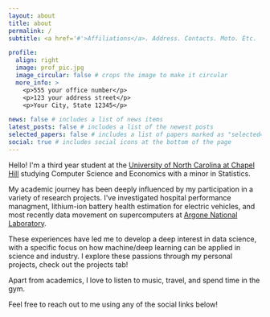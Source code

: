 ```yaml
---
layout: about
title: about
permalink: /
subtitle: <a href='#'>Affiliations</a>. Address. Contacts. Moto. Etc.

profile:
  align: right
  image: prof_pic.jpg
  image_circular: false # crops the image to make it circular
  more_info: >
    <p>555 your office number</p>
    <p>123 your address street</p>
    <p>Your City, State 12345</p>

news: false # includes a list of news items
latest_posts: false # includes a list of the newest posts
selected_papers: false # includes a list of papers marked as "selected={true}"
social: true # includes social icons at the bottom of the page
---
```


Hello! I'm a third year student at the [University of North Carolina at Chapel Hill](https://www.unc.edu/) studying Computer Science and Economics with a minor in Statistics.

My academic journey has been deeply influenced by my participation in a variety of research projects. I've investigated hospital performance managment, lithium-ion battery health estimation for electric vehicles, and most recently data movement on supercomputers at [Argone National Laboratory](https://www.anl.gov/).

These experiences have led me to develop a deep interest in data science, with a specific focus on how machine/deep learning can be applied in science and industry. I explore these passions through my personal projects, check out the projects tab!

Apart from academics, I love to listen to music, travel, and spend time in the gym.

Feel free to reach out to me using any of the social links below!
